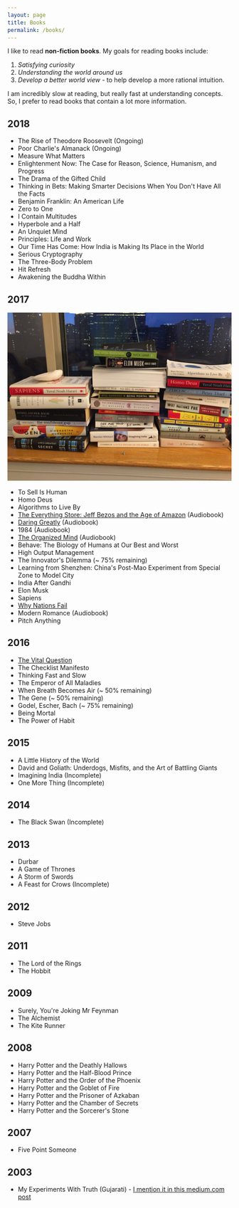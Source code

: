 ```yaml
---
layout: page
title: Books
permalink: /books/
---
```


I like to read **non-fiction books**. My goals for reading books include:

1. *Satisfying curiosity*
1. *Understanding the world around us*
1. *Develop a better world view* - to help develop a more rational intuition.

I am incredibly slow at reading, but really fast at understanding concepts. So, I prefer to read books that contain
a lot more information.

## 2018

* The Rise of Theodore Roosevelt (Ongoing)
* Poor Charlie's Almanack (Ongoing)
* Measure What Matters
* Enlightenment Now: The Case for Reason, Science, Humanism, and Progress
* The Drama of the Gifted Child
* Thinking in Bets: Making Smarter Decisions When You Don't Have All the Facts
* Benjamin Franklin: An American Life
* Zero to One
* I Contain Multitudes
* Hyperbole and a Half
* An Unquiet Mind
* Principles: Life and Work
* Our Time Has Come: How India is Making Its Place in the World
* Serious Cryptography
* The Three-Body Problem
* Hit Refresh
* Awakening the Buddha Within

## 2017

![Book collection in 2017](/assets/books-2017.JPG)

* To Sell Is Human
* Homo Deus
* Algorithms to Live By
* [The Everything Store: Jeff Bezos and the Age of Amazon](/books/everything_store) (Audiobook)
* [Daring Greatly](/books/daring_greatly) (Audiobook)
* 1984 (Audiobook)
* [The Organized Mind](/books/organized_mind) (Audiobook)
* Behave: The Biology of Humans at Our Best and Worst
* High Output Management
* The Innovator's Dilemma (~ 75% remaining)
* Learning from Shenzhen: China's Post-Mao Experiment from Special Zone to Model City
* India After Gandhi
* Elon Musk
* Sapiens
* [Why Nations Fail](/books/why_nations_fail)
* Modern Romance (Audiobook)
* Pitch Anything

## 2016

* [The Vital Question](/books/vital_question)
* The Checklist Manifesto
* Thinking Fast and Slow
* The Emperor of All Maladies
* When Breath Becomes Air (~ 50% remaining)
* The Gene (~ 50% remaining)
* Godel, Escher, Bach (~ 75% remaining)
* Being Mortal
* The Power of Habit

## 2015

* A Little History of the World
* David and Goliath: Underdogs, Misfits, and the Art of Battling Giants
* Imagining India (Incomplete)
* One More Thing (Incomplete)

## 2014

* The Black Swan (Incomplete)

## 2013

* Durbar
* A Game of Thrones
* A Storm of Swords
* A Feast for Crows (Incomplete)

## 2012

* Steve Jobs

## 2011

* The Lord of the Rings
* The Hobbit

## 2009

* Surely, You're Joking Mr Feynman
* The Alchemist
* The Kite Runner

## 2008

* Harry Potter and the Deathly Hallows
* Harry Potter and the Half-Blood Prince
* Harry Potter and the Order of the Phoenix
* Harry Potter and the Goblet of Fire
* Harry Potter and the Prisoner of Azkaban
* Harry Potter and the Chamber of Secrets
* Harry Potter and the Sorcerer's Stone

## 2007

* Five Point Someone

## 2003

* My Experiments With Truth (Gujarati) - [I mention it in this medium.com post](https://medium.com/@hardikp/how-gandhi-brought-changes-in-himself-and-his-followers-1c1bed51c6aa)
